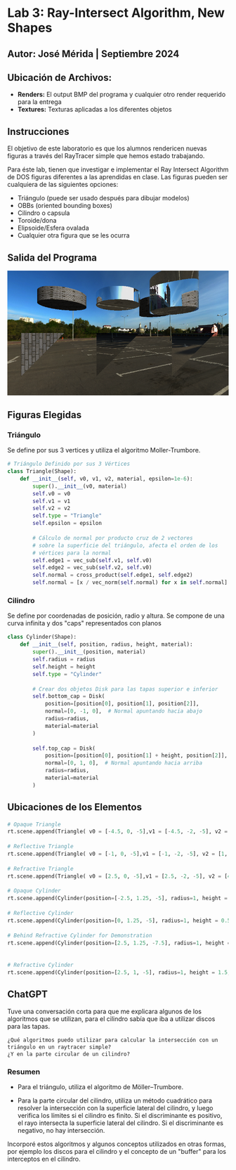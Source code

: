# Lab 3: Ray-Intersect Algorithm, New Shapes
## Autor: José Mérida | Septiembre 2024
## Ubicación de Archivos:
- **Renders:** El output BMP del programa y cualquier otro render requerido para la entrega
- **Textures:** Texturas aplicadas a los diferentes objetos
## Instrucciones
El objetivo de este laboratorio es que los alumnos rendericen nuevas figuras a través del RayTracer simple que hemos estado trabajando.

Para éste lab, tienen que investigar e implementar el Ray Intersect Algorithm de DOS figuras diferentes a las aprendidas en clase. Las figuras pueden ser cualquiera de las siguientes opciones:

- Triángulo (puede ser usado después para dibujar modelos)
- OBBs (oriented bounding boxes)
- Cilindro o capsula
- Toroide/dona
- Elipsoide/Esfera ovalada
- Cualquier otra figura que se les ocurra

## Salida del Programa
![Render](/renders/output.bmp)

## Figuras Elegidas
### Triángulo
Se define por sus 3 vertices y utiliza el algoritmo Moller-Trumbore.
```python
# Triángulo Definido por sus 3 Vértices
class Triangle(Shape):
    def __init__(self, v0, v1, v2, material, epsilon=1e-6):
        super().__init__(v0, material)
        self.v0 = v0
        self.v1 = v1
        self.v2 = v2
        self.type = "Triangle"
        self.epsilon = epsilon 

        # Cálculo de normal por producto cruz de 2 vectores
        # sobre la superficie del triángulo, afecta el orden de los
        # vértices para la normal
        self.edge1 = vec_sub(self.v1, self.v0)
        self.edge2 = vec_sub(self.v2, self.v0)
        self.normal = cross_product(self.edge1, self.edge2)
        self.normal = [x / vec_norm(self.normal) for x in self.normal]
```
### Cilindro
Se define por coordenadas de posición, radio y altura. Se compone de una curva infinita y dos "caps" representados con planos
```python
class Cylinder(Shape):
    def __init__(self, position, radius, height, material):
        super().__init__(position, material)
        self.radius = radius
        self.height = height
        self.type = "Cylinder"

        # Crear dos objetos Disk para las tapas superior e inferior
        self.bottom_cap = Disk(
            position=[position[0], position[1], position[2]],
            normal=[0, -1, 0],  # Normal apuntando hacia abajo
            radius=radius,
            material=material
        )

        self.top_cap = Disk(
            position=[position[0], position[1] + height, position[2]],
            normal=[0, 1, 0],  # Normal apuntando hacia arriba
            radius=radius,
            material=material
        )
```
## Ubicaciones de los Elementos

```python
# Opaque Triangle
rt.scene.append(Triangle( v0 = [-4.5, 0, -5],v1 = [-4.5, -2, -5], v2 = [-2.5, 0, -5], material = brick))

# Reflective Triangle
rt.scene.append(Triangle( v0 = [-1, 0, -5],v1 = [-1, -2, -5], v2 = [1, 0, -5], material = mirror))

# Refractive Triangle
rt.scene.append(Triangle( v0 = [2.5, 0, -5],v1 = [2.5, -2, -5], v2 = [4.5, 0, -5], material = glass))

# Opaque Cylinder
rt.scene.append(Cylinder(position=[-2.5, 1.25, -5], radius=1, height = 0.5, material=brick))

# Reflective Cylinder
rt.scene.append(Cylinder(position=[0, 1.25, -5], radius=1, height = 0.5, material=mirror))

# Behind Refractive Cylinder for Demonstration
rt.scene.append(Cylinder(position=[2.5, 1.25, -7.5], radius=1, height = 1, material=brick))


# Refractive Cylinder
rt.scene.append(Cylinder(position=[2.5, 1, -5], radius=1, height = 1.5, material=glass))
```

## ChatGPT
Tuve una conversación corta para que me explicara algunos de los algoritmos que se utilizan, para el cilindro sabía que iba a utilizar discos para las tapas.
```
¿Qué algoritmos puedo utilizar para calcular la intersección con un triángulo en un raytracer simple?
¿Y en la parte circular de un cilindro?
```
### Resumen
- Para el triángulo, utiliza el algoritmo de Möller–Trumbore.

- Para la parte circular del cilindro, utiliza un método cuadrático para resolver la intersección con la superficie lateral del cilindro, y luego verifica los límites si el cilindro es finito. Si el discriminante es positivo, el rayo intersecta la superficie lateral del cilindro. Si el discriminante es negativo, no hay intersección.

Incorporé estos algoritmos y algunos conceptos utilizados en otras formas, por ejemplo los discos para el cilindro y el concepto de un "buffer" para los interceptos en el cilindro.


